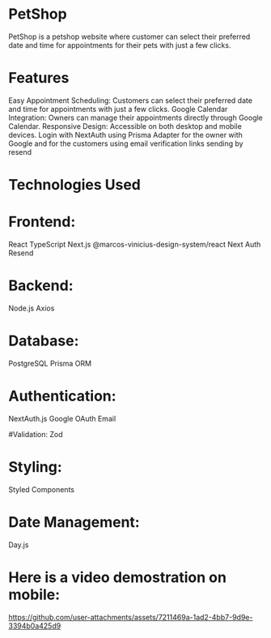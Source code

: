# PetShop

PetShop is a petshop website where customer can select their preferred date and time for appointments for their pets with just a few clicks.

# Features

Easy Appointment Scheduling: Customers can select their preferred date and time for appointments with just a few clicks.
Google Calendar Integration: Owners can manage their appointments directly through Google Calendar.
Responsive Design: Accessible on both desktop and mobile devices.
Login with NextAuth using Prisma Adapter for the owner with Google and for the customers using email verification links sending by resend

# Technologies Used

# Frontend:

React
TypeScript
Next.js
@marcos-vinicius-design-system/react
Next Auth
Resend

# Backend:

Node.js
Axios

# Database:

PostgreSQL
Prisma ORM

# Authentication:

NextAuth.js
Google OAuth
Email

#Validation:
Zod

# Styling:

Styled Components

# Date Management:

Day.js

# Here is a video demostration on mobile:

https://github.com/user-attachments/assets/7211469a-1ad2-4bb7-9d9e-3394b0a425d9

